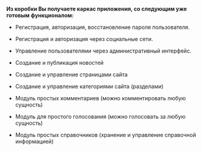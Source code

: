 **Из коробки Вы получаете каркас приложения, со следующим уже готовым функционалом:**
* Регистрация, авторизация, восстановление пароля пользователя.
* Регистрация и авторизация через социальные сети.
* Управление пользователями через административный интерфейс.

* Создание и публикация новостей
* Создание и управление страницами сайта
* Создание и управление категориями сайта (разделами)
* Модуль простых комментариев (можно комментировать любую сущность)
* Модуль для простого голосования (можно голосовать за любую сущность)
* Модуль простых справочников (хранение и управление справочной информацией)